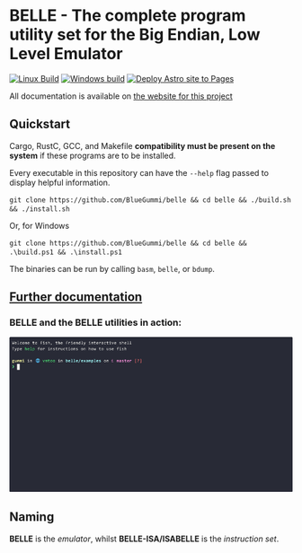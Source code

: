# BELLE - The complete program utility set for the Big Endian, Low Level Emulator
[![Linux Build](https://github.com/BlueGummi/belle/actions/workflows/ci.yml/badge.svg)](https://github.com/BlueGummi/belle/actions/workflows/ci.yml) [![Windows build](https://github.com/BlueGummi/belle/actions/workflows/windows-build.yml/badge.svg)](https://github.com/BlueGummi/belle/actions/workflows/windows-build.yml) [![Deploy Astro site to Pages](https://github.com/BlueGummi/belle/actions/workflows/publish.yml/badge.svg)](https://github.com/BlueGummi/belle/actions/workflows/publish.yml)


All documentation is available on [the website for this project](https://bluegummi.github.io/belle) 

## Quickstart

Cargo, RustC, GCC, and Makefile **compatibility must be present on the system** if these programs are to be installed.

Every executable in this repository can have the `--help` flag passed to display helpful information.


```
git clone https://github.com/BlueGummi/belle && cd belle && ./build.sh && ./install.sh
```

Or, for Windows

```pwsh
git clone https://github.com/BlueGummi/belle && cd belle && .\build.ps1 && .\install.ps1 
```

The binaries can be run by calling `basm`, `belle`, or `bdump`.

## [Further documentation](https://bluegummi.github.io/belle)

### BELLE and the BELLE utilities in action:
![BELLE Usage GIF](https://github.com/BlueGummi/belle/blob/master/site/src/content/docs/belle-usage.gif)


## Naming

**BELLE** is the *emulator*, whilst **BELLE-ISA/ISABELLE** is the *instruction set*.
